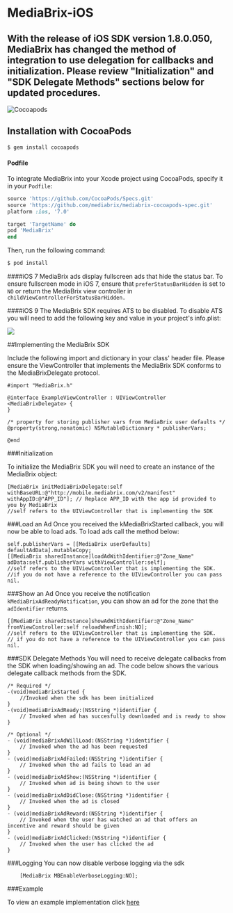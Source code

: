 # MediaBrix-iOS
## With the release of iOS SDK version 1.8.0.050, MediaBrix has changed the method of integration to use delegation for callbacks and initialization. Please review "Initialization" and "SDK Delegate Methods" sections below for updated procedures.

![Cocoapods](https://img.shields.io/badge/pod-1.8.0.050-blue.svg)

## Installation with CocoaPods

```bash
$ gem install cocoapods
```

#### Podfile

To integrate MediaBrix into your Xcode project using CocoaPods, specify it in your `Podfile`:

```ruby
source 'https://github.com/CocoaPods/Specs.git'
source 'https://github.com/mediabrix/mediabrix-cocoapods-spec.git'
platform :ios, '7.0'

target 'TargetName' do
pod 'MediaBrix'
end
```

Then, run the following command:

```bash
$ pod install
```

####iOS 7
MediaBrix ads display fullscreen ads that hide the status bar. To ensure fullscreen mode in iOS 7, ensure that `preferStatusBarHidden` is set to `NO` or return the MediaBrix view controller in `childViewControllerForStatusBarHidden.`

####iOS 9 
The MediaBrix SDK requires ATS to be disabled. To disable ATS you will need to add the following key and value in your project's info.plist:

![](http://knowledge.mediabrix.com/userfiles/803/1179/ckfinder/images/ATS.PNG?dc=201509302214-16)



##Implementing the MediaBrix SDK

Include the following import and dictionary in your class' header file. Please ensure the ViewController that implements the MediaBrix SDK conforms to the MediaBrixDelegate protocol.
```
#import "MediaBrix.h"
 
@interface ExampleViewController : UIViewController <MediaBrixDelegate> {
}
 
/* property for storing publisher vars from MediaBrix user defaults */
@property(strong,nonatomic) NSMutableDictionary * publisherVars;
 
@end
```

###Initialization

To initialize the MediaBrix SDK you will need to create an instance of the MediaBrix object:
```
[MediaBrix initMediaBrixDelegate:self withBaseURL:@"http://mobile.mediabrix.com/v2/manifest" withAppID:@"APP_ID"]; // Replace APP_ID with the app id provided to you by MediaBrix 
//self refers to the UIViewController that is implementing the SDK
``` 

###Load an Ad
Once you received the kMediaBrixStarted callback, you will now be able to load ads. To load ads call the method below: 
``` 
self.publisherVars = [[MediaBrix userDefaults] defaultAdData].mutableCopy;
[[MediaBrix sharedInstance]loadAdWithIdentifier:@"Zone_Name" adData:self.publisherVars withViewController:self];
//self refers to the UIViewController that is implementing the SDK.
//if you do not have a reference to the UIViewController you can pass nil.
``` 

###Show an Ad
Once you receive the notification `kMediaBrixAdReadyNotification`, you can show an ad for the zone that the `adIdentifier` returns.
````
[[MediaBrix sharedInstance]showAdWithIdentifier:@"Zone_Name" fromViewController:self reloadWhenFinish:NO];
//self refers to the UIViewController that is implementing the SDK.
// if you do not have a reference to the UIViewController you can pass nil.
````

###SDK Delegate Methods
You will need to receive delegate callbacks from the SDK when loading/showing an ad. The code below shows the various delegate callback methods from the SDK. 
``` 
/* Required */
-(void)mediaBrixStarted {
    //Invoked when the sdk has been initialized
}
-(void)mediaBrixAdReady:(NSString *)identifier {
    // Invoked when ad has succesfully downloaded and is ready to show
}

/* Optional */
- (void)mediaBrixAdWillLoad:(NSString *)identifier {
    // Invoked when the ad has been requested 
}
- (void)mediaBrixAdFailed:(NSString *)identifier {
    // Invoked when the ad fails to load an ad
}
- (void)mediaBrixAdShow:(NSString *)identifier {
    // Invoked when ad is being shown to the user
}
- (void)mediaBrixAdDidClose:(NSString *)identifier {
    // Invoked when the ad is closed
}
- (void)mediaBrixAdReward:(NSString *)identifier {
    // Invoked when the user has watched an ad that offers an incentive and reward should be given
}
- (void)mediaBrixAdClicked:(NSString *)identifier {
    // Invoked when the user has clicked the ad
}   
```
###Logging
You can now disable verbose logging via the sdk
```
    [MediaBrix MBEnableVerboseLogging:NO];
```

###Example

To view an example implementation click [here](https://github.com/mediabrix/mediabrix-ios-sdk/blob/master/Sample%20Project%20Obj%20C/Sample%20Project/ViewController.m)
